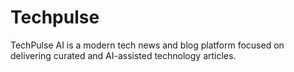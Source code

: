 # Techpulse
TechPulse AI is a modern tech news and blog platform focused on delivering curated and AI-assisted technology articles.
